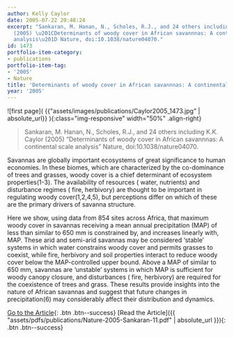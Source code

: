 ```yaml
---
author: Kelly Caylor
date: 2005-07-22 20:48:24
excerpt: "Sankaran, M. Hanan, N., Scholes, R.J., and 24 others including K.K. Caylor
  (2005) \u201CDeterminants of woody cover in African savannnas: A continental scale
  analysis\u201D Nature, doi:10.1038/nature04070."
id: 1473
portfolio-item-category:
- publications
portfolio-item-tag:
- '2005'
- Nature
title: 'Determinants of woody cover in African savannnas: A continental scale analysis'
year: '2005'
---
```


![first page]( {{"assets/images/publications/Caylor2005_1473.jpg" | absolute_url}} ){:class="img-responsive" width="50%" .align-right}

> Sankaran, M. Hanan, N., Scholes, R.J., and 24 others including K.K. Caylor (2005) “Determinants of woody cover in African savannnas: A continental scale analysis” Nature, doi:10.1038/nature04070.


Savannas are globally important ecosystems of great significance to human economies. In these biomes, which are characterized by the co-dominance of trees and grasses, woody cover is a chief determinant of ecosystem properties(1-3). The availability of resources ( water, nutrients) and disturbance regimes ( fire, herbivory) are thought to be important in regulating woody cover(1,2,4,5), but perceptions differ on which of these are the primary drivers of savanna structure. 

Here we show, using data from 854 sites across Africa, that maximum woody cover in savannas receiving a mean annual precipitation (MAP) of less than similar to 650 mm is constrained by, and increases linearly with, MAP. These arid and semi-arid savannas may be considered ‘stable’ systems in which water constrains woody cover and permits grasses to coexist, while fire, herbivory and soil properties interact to reduce woody cover below the MAP-controlled upper bound. Above a MAP of similar to 650 mm, savannas are ‘unstable’ systems in which MAP is sufficient for woody canopy closure, and disturbances ( fire, herbivory) are required for the coexistence of trees and grass. These results provide insights into the nature of African savannas and suggest that future changes in precipitation(6) may considerably affect their distribution and dynamics.


[Go to the Article](http://dx.doi.org/10.1038/nature04070){: .btn .btn--success} [Read the Article]({{ "assets/pdfs/publications/Nature-2005-Sankaran-11.pdf" | absolute_url }}){: .btn .btn--success}